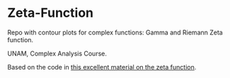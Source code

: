# Zeta-Function
Repo with contour plots for complex functions: Gamma and Riemann Zeta function. 

UNAM, Complex Analysis Course.


Based on the code in [this excellent material on the zeta function](https://makeyourownalgorithmicart.blogspot.com/2018/06/visualising-riemann-zeta-function.html).
